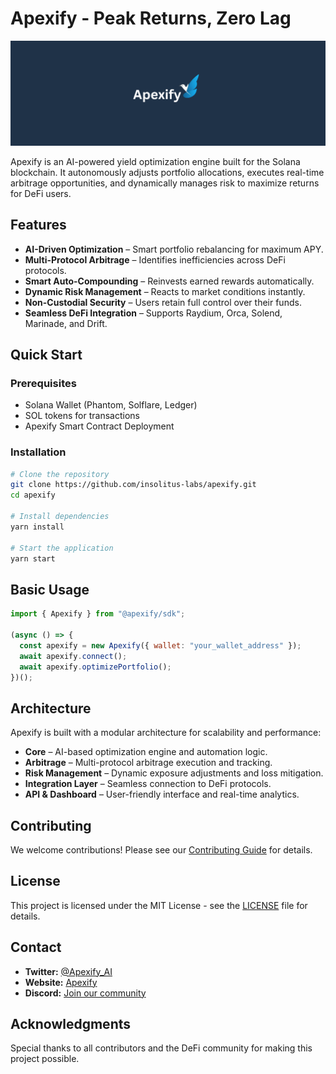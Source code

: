 # Apexify - Peak Returns, Zero Lag

![Apexify Banner](https://raw.githubusercontent.com/Insolitus-Labs/apexify/refs/heads/main/Banner%20(1).png)

Apexify is an AI-powered yield optimization engine built for the Solana blockchain. It autonomously adjusts portfolio allocations, executes real-time arbitrage opportunities, and dynamically manages risk to maximize returns for DeFi users.

## Features

- **AI-Driven Optimization** – Smart portfolio rebalancing for maximum APY.
- **Multi-Protocol Arbitrage** – Identifies inefficiencies across DeFi protocols.
- **Smart Auto-Compounding** – Reinvests earned rewards automatically.
- **Dynamic Risk Management** – Reacts to market conditions instantly.
- **Non-Custodial Security** – Users retain full control over their funds.
- **Seamless DeFi Integration** – Supports Raydium, Orca, Solend, Marinade, and Drift. 

## Quick Start

### Prerequisites
- Solana Wallet (Phantom, Solflare, Ledger)
- SOL tokens for transactions
- Apexify Smart Contract Deployment

### Installation
```sh
# Clone the repository
git clone https://github.com/insolitus-labs/apexify.git
cd apexify

# Install dependencies
yarn install

# Start the application
yarn start
```

## Basic Usage
```js
import { Apexify } from "@apexify/sdk";

(async () => {
  const apexify = new Apexify({ wallet: "your_wallet_address" });
  await apexify.connect();
  await apexify.optimizePortfolio();
})();
```

## Architecture
Apexify is built with a modular architecture for scalability and performance:

- **Core** – AI-based optimization engine and automation logic.
- **Arbitrage** – Multi-protocol arbitrage execution and tracking.
- **Risk Management** – Dynamic exposure adjustments and loss mitigation.
- **Integration Layer** – Seamless connection to DeFi protocols.
- **API & Dashboard** – User-friendly interface and real-time analytics.

## Contributing
We welcome contributions! Please see our [Contributing Guide](CONTRIBUTING.md) for details.

## License
This project is licensed under the MIT License - see the [LICENSE](LICENSE) file for details.

## Contact
- **Twitter:** [@Apexify_AI](https://twitter.com/apexify_ai)
- **Website:** [Apexify](https://v0-apexify-bsfxiih01e7-dpdvzv.vercel.app/)
- **Discord:** [Join our community](https://discord.gg/apexify)

## Acknowledgments
Special thanks to all contributors and the DeFi community for making this project possible.

